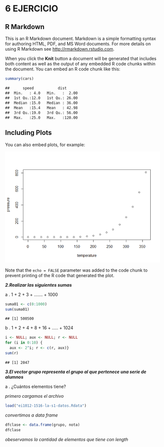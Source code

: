 6 EJERCICIO
================

## R Markdown

This is an R Markdown document. Markdown is a simple formatting syntax
for authoring HTML, PDF, and MS Word documents. For more details on
using R Markdown see <http://rmarkdown.rstudio.com>.

When you click the **Knit** button a document will be generated that
includes both content as well as the output of any embedded R code
chunks within the document. You can embed an R code chunk like this:

``` r
summary(cars)
```

    ##      speed           dist       
    ##  Min.   : 4.0   Min.   :  2.00  
    ##  1st Qu.:12.0   1st Qu.: 26.00  
    ##  Median :15.0   Median : 36.00  
    ##  Mean   :15.4   Mean   : 42.98  
    ##  3rd Qu.:19.0   3rd Qu.: 56.00  
    ##  Max.   :25.0   Max.   :120.00

## Including Plots

You can also embed plots, for example:

![](Readme_files/figure-gfm/pressure-1.png)<!-- -->

Note that the `echo = FALSE` parameter was added to the code chunk to
prevent printing of the R code that generated the plot.

***2.Realizar las siguientes sumas***

a . 1 + 2 + 3 + ……. + 1000

``` r
suma01 <- c(0:1000)
sum(suma01)
```

    ## [1] 500500

b . 1 + 2 + 4 + 8 + 16 + ….. + 1024

``` r
i <- NULL; aux <- NULL; r <- NULL
for (i in 0:10) {
  aux <- 2^i; r <- c(r, aux)}
sum(r)
```

    ## [1] 2047

***3.El vector grupo representa el grupo al que pertenece una serie de
alumnos***

a . ¿Cuántos elementos tiene?

*primero cargamos el archivo*

``` r
load("ei1012-1516-la-s1-datos.Rdata")
```

*convertimos a data frame*

``` r
dfclase <- data.frame(grupo, nota)
dfclase
```

*obeservamos la cantidad de elementos que tiene con length*
